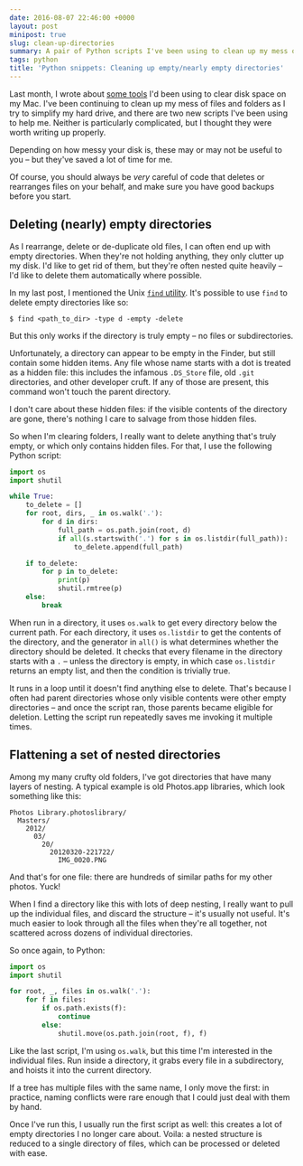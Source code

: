 ```yaml
---
date: 2016-08-07 22:46:00 +0000
layout: post
minipost: true
slug: clean-up-directories
summary: A pair of Python scripts I've been using to clean up my mess of directories.
tags: python
title: 'Python snippets: Cleaning up empty/nearly empty directories'
---
```


Last month, I wrote about [some tools](/2016/07/clearing-disk-space-on-os-x/) I'd been using to clear disk space on my Mac.
I've been continuing to clean up my mess of files and folders as I try to simplify my hard drive, and there are two new scripts I've been using to help me.
Neither is particularly complicated, but I thought they were worth writing up properly.

Depending on how messy your disk is, these may or may not be useful to you &ndash; but they've saved a lot of time for me.

Of course, you should always be *very* careful of code that deletes or rearranges files on your behalf, and make sure you have good backups before you start.

<!-- summary -->

## Deleting (nearly) empty directories

As I rearrange, delete or de-duplicate old files, I can often end up with empty directories.
When they're not holding anything, they only clutter up my disk.
I'd like to get rid of them, but they're often nested quite heavily &ndash; I'd like to delete them automatically where possible.

In my last post, I mentioned the Unix [`find` utility](http://linux.die.net/man/1/find).
It's possible to use `find` to delete empty directories like so:

```console
$ find <path_to_dir> -type d -empty -delete
```

But this only works if the directory is truly empty &ndash; no files or subdirectories.

Unfortunately, a directory can appear to be empty in the Finder, but still contain some hidden items.
Any file whose name starts with a dot is treated as a hidden file: this includes the infamous `.DS_Store` file, old `.git` directories, and other developer cruft.
If any of those are present, this command won't touch the parent directory.

I don't care about these hidden files: if the visible contents of the directory are gone, there's nothing I care to salvage from those hidden files.

So when I'm clearing folders, I really want to delete anything that's truly empty, or which only contains hidden files.
For that, I use the following Python script:

```python
import os
import shutil

while True:
    to_delete = []
    for root, dirs, _ in os.walk('.'):
        for d in dirs:
            full_path = os.path.join(root, d)
            if all(s.startswith('.') for s in os.listdir(full_path)):
                to_delete.append(full_path)

    if to_delete:
        for p in to_delete:
            print(p)
            shutil.rmtree(p)
    else:
        break
```

When run in a directory, it uses `os.walk` to get every directory below the current path.
For each directory, it uses `os.listdir` to get the contents of the directory, and the generator in `all()` is what determines whether the directory should be deleted.
It checks that every filename in the directory starts with a `.` &ndash; unless the directory is empty, in which case `os.listdir` returns an empty list, and then the condition is trivially true.

It runs in a loop until it doesn't find anything else to delete.
That's because I often had parent directories whose only visible contents were other empty directories &ndash; and once the script ran, those parents became eligible for deletion.
Letting the script run repeatedly saves me invoking it multiple times.

## Flattening a set of nested directories

Among my many crufty old folders, I've got directories that have many layers of nesting.
A typical example is old Photos.app libraries, which look something like this:

```
Photos Library.photoslibrary/
  Masters/
    2012/
      03/
        20/
          20120320-221722/
            IMG_0020.PNG
```

And that's for one file: there are hundreds of similar paths for my other photos.
Yuck!

When I find a directory like this with lots of deep nesting, I really want to pull up the individual files, and discard the structure &ndash; it's usually not useful.
It's much easier to look through all the files when they're all together, not scattered across dozens of individual directories.

So once again, to Python:

```python
import os
import shutil

for root, _, files in os.walk('.'):
    for f in files:
        if os.path.exists(f):
            continue
        else:
            shutil.move(os.path.join(root, f), f)
```

Like the last script, I'm using `os.walk`, but this time I'm interested in the individual files.
Run inside a directory, it grabs every file in a subdirectory, and hoists it into the current directory.

If a tree has multiple files with the same name, I only move the first: in practice, naming conflicts were rare enough that I could just deal with them by hand.

Once I've run this, I usually run the first script as well: this creates a lot of empty directories I no longer care about.
Voila: a nested structure is reduced to a single directory of files, which can be processed or deleted with ease.
